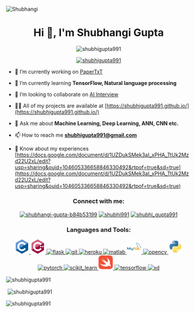 ![Shubhangi](./shubhigupta991.gif)

<h1 align="center">Hi 👋, I'm Shubhangi Gupta</h1>

<p align="center"> <img src="https://komarev.com/ghpvc/?username=shubhigupta991&label=Profile%20views&color=0e75b6&style=flat" alt="shubhigupta991" /> </p>

<p align="center"> <a href="https://github.com/ryo-ma/github-profile-trophy"><img src="https://github-profile-trophy.vercel.app/?username=shubhigupta991" alt="shubhigupta991" /></a> </p>

- 🔭 I’m currently working on [PaperTxT](https://github.com/shubhigupta991/PaperTxT)

- 🌱 I’m currently learning **TensorFlow, Natural language processing**

- 👯 I’m looking to collaborate on [AI Interview](https://github.com/aryasoni98/AI-Interview)

- 👨‍💻 All of my projects are available at [https://shubhigupta991.github.io/](https://shubhigupta991.github.io/)

- 💬 Ask me about **Machine Learning, Deep Learning, ANN, CNN etc.**

- 📫 How to reach me **shubhigupta991@gmail.com**

- 📄 Know about my experiences [https://docs.google.com/document/d/1UZDukSMek3aI_xPHA_TtUk2Mzd22U2xL/edit?usp=sharing&ouid=104605336658846330492&rtpof=true&sd=true](https://docs.google.com/document/d/1UZDukSMek3aI_xPHA_TtUk2Mzd22U2xL/edit?usp=sharing&ouid=104605336658846330492&rtpof=true&sd=true)

<h3 align="center">Connect with me:</h3>
<p align="center">
<a href="https://linkedin.com/in/shubhangi-gupta-b84b53199" target="blank"><img align="center" src="https://raw.githubusercontent.com/rahuldkjain/github-profile-readme-generator/master/src/images/icons/Social/linked-in-alt.svg" alt="shubhangi-gupta-b84b53199" height="30" width="40" /></a>
<a href="https://kaggle.com/shubhi991" target="blank"><img align="center" src="https://raw.githubusercontent.com/rahuldkjain/github-profile-readme-generator/master/src/images/icons/Social/kaggle.svg" alt="shubhi991" height="30" width="40" /></a>
<a href="https://instagram.com/shubhi_gupta991" target="blank"><img align="center" src="https://raw.githubusercontent.com/rahuldkjain/github-profile-readme-generator/master/src/images/icons/Social/instagram.svg" alt="shubhi_gupta991" height="30" width="40" /></a>
</p>

<h3 align="center">Languages and Tools:</h3>
<p align="center"> <a href="https://www.cprogramming.com/" target="_blank"> <img src="https://raw.githubusercontent.com/devicons/devicon/master/icons/c/c-original.svg" alt="c" width="40" height="40"/> </a> <a href="https://www.w3schools.com/cpp/" target="_blank"> <img src="https://raw.githubusercontent.com/devicons/devicon/master/icons/cplusplus/cplusplus-original.svg" alt="cplusplus" width="40" height="40"/> </a> <a href="https://flask.palletsprojects.com/" target="_blank"> <img src="https://www.vectorlogo.zone/logos/pocoo_flask/pocoo_flask-icon.svg" alt="flask" width="40" height="40"/> </a> <a href="https://git-scm.com/" target="_blank"> <img src="https://www.vectorlogo.zone/logos/git-scm/git-scm-icon.svg" alt="git" width="40" height="40"/> </a> <a href="https://heroku.com" target="_blank"> <img src="https://www.vectorlogo.zone/logos/heroku/heroku-icon.svg" alt="heroku" width="40" height="40"/> </a> <a href="https://www.mathworks.com/" target="_blank"> <img src="https://upload.wikimedia.org/wikipedia/commons/2/21/Matlab_Logo.png" alt="matlab" width="40" height="40"/> </a> <a href="https://www.mysql.com/" target="_blank"> <img src="https://raw.githubusercontent.com/devicons/devicon/master/icons/mysql/mysql-original-wordmark.svg" alt="mysql" width="40" height="40"/> </a> <a href="https://opencv.org/" target="_blank"> <img src="https://www.vectorlogo.zone/logos/opencv/opencv-icon.svg" alt="opencv" width="40" height="40"/> </a> <a href="https://www.python.org" target="_blank"> <img src="https://raw.githubusercontent.com/devicons/devicon/master/icons/python/python-original.svg" alt="python" width="40" height="40"/> </a> <a href="https://pytorch.org/" target="_blank"> <img src="https://www.vectorlogo.zone/logos/pytorch/pytorch-icon.svg" alt="pytorch" width="40" height="40"/> </a> <a href="https://scikit-learn.org/" target="_blank"> <img src="https://upload.wikimedia.org/wikipedia/commons/0/05/Scikit_learn_logo_small.svg" alt="scikit_learn" width="40" height="40"/> </a> <a href="https://developer.apple.com/swift/" target="_blank"> <img src="https://raw.githubusercontent.com/devicons/devicon/master/icons/swift/swift-original.svg" alt="swift" width="40" height="40"/> </a> <a href="https://www.tensorflow.org" target="_blank"> <img src="https://www.vectorlogo.zone/logos/tensorflow/tensorflow-icon.svg" alt="tensorflow" width="40" height="40"/> </a> <a href="https://www.adobe.com/products/xd.html" target="_blank"> <img src="https://cdn.worldvectorlogo.com/logos/adobe-xd.svg" alt="xd" width="40" height="40"/> </a> </p>

<p><img align="center" src="https://github-readme-stats.vercel.app/api/top-langs?username=shubhigupta991&show_icons=true&locale=en&layout=compact" alt="shubhigupta991" /></p>

<p>&nbsp;<img align="center" src="https://github-readme-stats.vercel.app/api?username=shubhigupta991&show_icons=true&locale=en" alt="shubhigupta991" /></p>

<p><img align="center" src="https://github-readme-streak-stats.herokuapp.com/?user=shubhigupta991&" alt="shubhigupta991" /></p>
